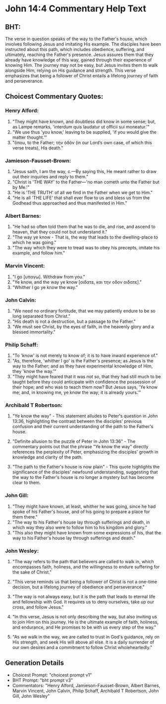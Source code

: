# John 14:4 Commentary Help Text

## BHT:
The verse in question speaks of the way to the Father's house, which involves following Jesus and imitating His example. The disciples have been instructed about this path, which includes obedience, suffering, and ultimately, reaching the Father's presence. Jesus assures them that they already have knowledge of this way, gained through their experience of knowing Him. The journey may not be easy, but Jesus invites them to walk alongside Him, relying on His guidance and strength. This verse emphasizes that being a follower of Christ entails a lifelong journey of faith and perseverance.

## Choicest Commentary Quotes:
### Henry Alford:
1. "They might have known, and doubtless did know in some sense; but, as Lampe remarks, 'interdum quis laudatur ut officii sui moneatur.'"
2. "We use thus 'you know,' leaving to be supplied, 'if you would give the matter thought.'"
3. "ὅπου, to the Father; τὴν ὁδόν (in our Lord’s own case, of which this verse treats), His death."

### Jamieson-Fausset-Brown:
1. "Jesus saith, I am the way, c.—By saying this, He meant rather to draw out their inquiries and reply to them."
2. "Christ is 'THE WAY' to the Father—'no man cometh unto the Father but by Me.'"
3. "He is 'THE TRUTH' of all we find in the Father when we get to Him."
4. "He is all 'THE LIFE' that shall ever flow to us and bless us from the Godhead thus approached and thus manifested in Him."

### Albert Barnes:
1. "He had so often told them that he was to die, and rise, and ascend to heaven, that they could not but understand it."
2. "The way ye know - That is, the way that leads to the dwelling-place to which he was going."
3. "The way which they were to tread was to obey his precepts, imitate his example, and follow him."

### Marvin Vincent:
1. "I go [υπαγω]. Withdraw from you." 
2. "Ye know, and the way ye know [οιδατε, και την οδον οιδατε]." 
3. "Whither I go ye know the way."

### John Calvin:
1. "We need no ordinary fortitude, that we may patiently endure to be so long separated from Christ."
2. "His death is not a destruction, but a passage to the Father."
3. "We must see Christ, by the eyes of faith, in the heavenly glory and a blessed immortality."

### Philip Schaff:
1. "To 'know' is not merely to know of; it is to have inward experience of." 
2. "As, therefore, 'whither I go' is the Father's presence; as Jesus is the way to the Father; and as they have experimental knowledge of Him, they 'know the way.'"
3. "They might have feared that it was not so, that they had still much to be taught before they could anticipate with confidence the possession of their hope; and who was to teach them now? But Jesus says, 'Ye know me; and, in knowing me, ye know the way; it is already yours.'"

### Archibald T Robertson:
1. "Ye know the way" - This statement alludes to Peter's question in John 13:36, highlighting the contrast between the disciples' previous confusion and their current understanding of the path to the Father's house.

2. "Definite allusion to the puzzle of Peter in John 13:36" - The commentary points out that the phrase "Ye know the way" directly references the perplexity of Peter, emphasizing the disciples' growth in knowledge and clarity of the path.

3. "The path to the Father's house is now plain" - This quote highlights the significance of the disciples' newfound understanding, suggesting that the way to the Father's house is no longer a mystery but has become clear to them.

### John Gill:
1. "They might have known, at least, whither he was going, since he had spoke of his Father's house, and of his going to prepare a place for them there." 
2. "The way to his Father's house lay through sufferings and death, in which way they also were to follow him to his kingdom and glory." 
3. "This also they might have known from some expressions of his, that the way to his Father's house lay through sufferings and death."

### John Wesley:
1. "The way refers to the path that believers are called to walk in, which encompasses faith, holiness, and the willingness to endure suffering for the sake of Christ."

2. "This verse reminds us that being a follower of Christ is not a one-time decision, but a lifelong journey of obedience and perseverance."

3. "The way is not always easy, but it is the path that leads to eternal life and fellowship with God. It requires us to deny ourselves, take up our cross, and follow Jesus."

4. "In this verse, Jesus is not only describing the way, but also inviting us to join Him on this journey. He is the ultimate example of faith, holiness, and endurance, and He promises to be with us every step of the way."

5. "As we walk in the way, we are called to trust in God's guidance, rely on His strength, and seek His will above all else. It is a daily surrender of our own desires and a commitment to follow Christ wholeheartedly."


## Generation Details
- Choicest Prompt: "choicest prompt v1"
- BHT Prompt: "bht prompt v3"
- Commentators: "Henry Alford, Jamieson-Fausset-Brown, Albert Barnes, Marvin Vincent, John Calvin, Philip Schaff, Archibald T Robertson, John Gill, John Wesley"
